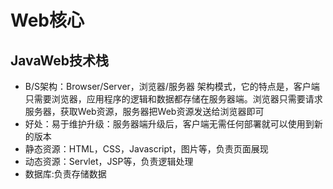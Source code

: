 # Web核心

## JavaWeb技术栈

* B/S架构：Browser/Server，浏览器/服务器 架构模式，它的特点是，客户端只需要浏览器，应用程序的逻辑和数据都存储在服务器端。浏览器只需要请求服务器，获取Web资源，服务器把Web资源发送给浏览器即可
* 好处：易于维护升级：服务器端升级后，客户端无需任何部署就可以使用到新的版本
* 静态资源：HTML，CSS，Javascript，图片等，负责页面展现
* 动态资源：Servlet，JSP等，负责逻辑处理
* 数据库:负责存储数据
